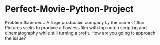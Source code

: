 # Perfect-Movie-Python-Project
Problem Statement: A large production company by the name of Sun Pictures seeks to produce a flawless film with top-notch scripting and cinematography while still turning a profit. How are you going to approach the issue?
